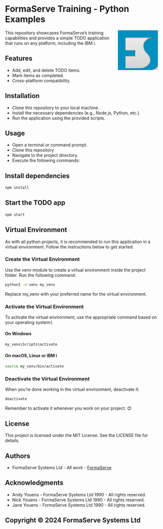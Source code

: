 # FormaServe Training - Python Examples

<img src="/images/Logo.png" align="right">

This repository showcases FormaServe’s training capabilities and provides a simple TODO application that runs on any platform, including the IBM i.

## Features

* Add, edit, and delete TODO items.
* Mark items as completed.
* Cross-platform compatibility.

## Installation

* Clone this repository to your local machine.
* Install the necessary dependencies (e.g., Node.js, Python, etc.).
* Run the application using the provided scripts.

## Usage

* Open a terminal or command prompt.
* Clone this repository
* Navigate to the project directory.
* Execute the following commands:

## Install dependencies

```bash
npm install
```

## Start the TODO app

```bash
npm start
```

## Virtual Environment

As with all python projects, it is recommended to run this application in a virtual environment.  Follow the instructions below to get started.

### Create the Virtual Environment

Use the venv module to create a virtual environment inside the project folder. Run the following command:

```bash
python3 -m venv my_venv
```

Replace my_venv with your preferred name for the virtual environment.

### Activate the Virtual Environment

To activate the virtual environment, use the appropriate command based on your operating system:\

#### On Windows

```bash
my_venv\Scripts\activate
```

#### On macOS, Linux or IBM i

```bash
source my_venv/bin/activate
```

### Deactivate the Virtual Environment

When you’re done working in the virtual environment, deactivate it:

```bash
deactivate
```

Remember to activate it whenever you work on your project. 😊

## License

This project is licensed under the MIT License. See the LICENSE file for details.

## Authors

* FormaServe Systems Ltd - *All work* - [FormaServe](https://www.formaserve.co.uk)

## Acknowledgments

* Andy Youens - FormaServe Systems Ltd 1990 - All rights reserved.
* Nick Youens - FormaServe Systems Ltd 1990 - All rights reserved.
* Jane Youens - FormaServe Systems Ltd 1990 - All rights reserved.

## Copyright © 2024 FormaServe Systems Ltd
